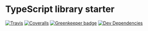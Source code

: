 # TypeScript library starter

[![Travis](https://img.shields.io/travis/ajihyf/three-dom.svg)](https://travis-ci.org/ajihyf/three-dom)
[![Coveralls](https://img.shields.io/coveralls/ajihyf/three-dom.svg)](https://coveralls.io/github/ajihyf/three-dom)
[![Greenkeeper badge](https://badges.greenkeeper.io/ajihyf/three-dom.svg)](https://greenkeeper.io/)
[![Dev Dependencies](https://david-dm.org/ajihyf/three-dom/dev-status.svg)](https://david-dm.org/ajihyf/three-dom?type=dev)

